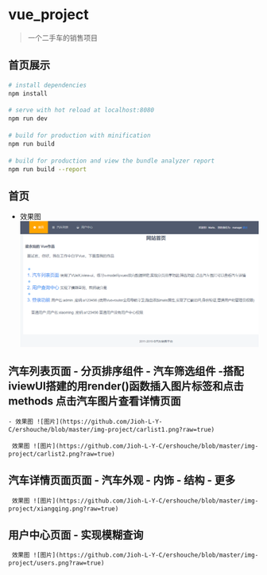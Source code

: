 # vue_project

> 一个二手车的销售项目

## 首页展示

``` bash
# install dependencies
npm install

# serve with hot reload at localhost:8080
npm run dev

# build for production with minification
npm run build

# build for production and view the bundle analyzer report
npm run build --report
```
## 首页
   - 效果图 ![图片](https://github.com/Jioh-L-Y-C/ershouche/blob/master/img-project/index.png?raw=true)
## 汽车列表页面  - 分页排序组件 - 汽车筛选组件 -搭配iviewUI搭建的用render()函数插入图片标签和点击methods 点击汽车图片查看详情页面
    - 效果图 ![图片](https://github.com/Jioh-L-Y-C/ershouche/blob/master/img-project/carlist1.png?raw=true)
	 
     效果图 ![图片](https://github.com/Jioh-L-Y-C/ershouche/blob/master/img-project/carlist2.png?raw=true)

## 汽车详情页面页面 - 汽车外观 - 内饰 - 结构 - 更多

     效果图 ![图片](https://github.com/Jioh-L-Y-C/ershouche/blob/master/img-project/xiangqing.png?raw=true)


## 用户中心页面 - 实现模糊查询
     效果图 ![图片](https://github.com/Jioh-L-Y-C/ershouche/blob/master/img-project/users.png?raw=true)